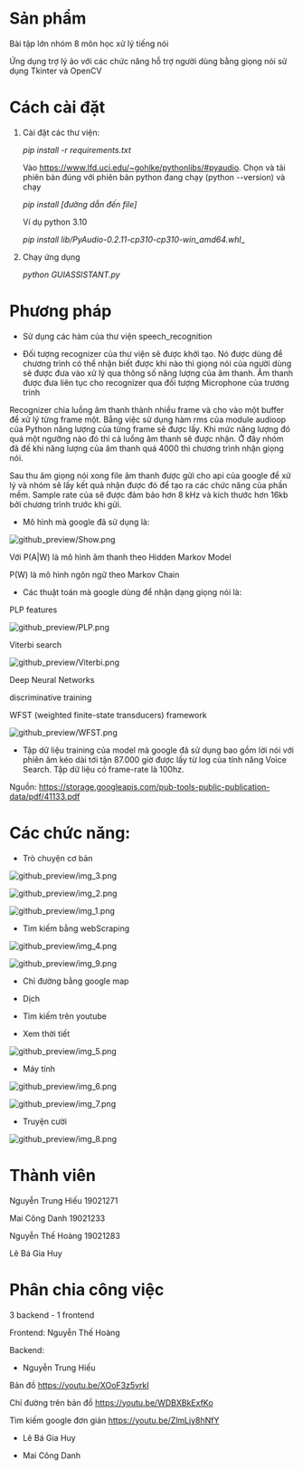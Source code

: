 # Sản phẩm
Bài tập lớn nhóm 8 môn học xử lý tiếng nói

Ứng dụng trợ lý ảo với các chức năng hỗ trợ người dùng bằng giọng nói sử dụng Tkinter và OpenCV

# Cách cài đặt
1. Cài đặt các thư viện:

    _pip install -r requirements.txt_ 


    Vào https://www.lfd.uci.edu/~gohlke/pythonlibs/#pyaudio. Chọn và tải phiên bản đúng với phiên bản python đang chạy (python --version) và chạy 
    
    _pip install [đường dẫn đến file]_

    Ví dụ python 3.10

    _pip install lib/PyAudio-0.2.11-cp310-cp310-win_amd64.whl__

    
2. Chạy ứng dụng

    _python GUIASSISTANT.py_
# Phương pháp

- Sử dụng các hàm của thư viện speech_recognition

- Đối tượng recognizer của thư viện sẽ được khởi tạo. Nó được dùng để chương trình có thể nhận biết được khi nào thì giọng nói của người dùng sẽ được đưa vào xử lý qua thông số năng lượng của âm thanh. Âm thanh được đưa liên tục cho recognizer qua đối tượng Microphone của trương trình

Recognizer chia luồng âm thanh thành nhiều frame và cho vào một buffer để xử lý từng frame một. Bẳng việc sử dụng hàm rms của module audioop của Python năng lượng của từng frame sẽ được lấy. 
Khi mức năng lượng đó quá một ngưỡng nào đó thì cả luồng âm thanh sẽ được nhận. Ở đây nhóm đã đế khi năng lượng của âm thanh quá 4000 thì chương trình nhận giọng nói.

Sau thu âm giọng nói xong file âm thanh được gửi cho api của google để xử lý và nhóm sẽ lấy kết quả nhận được đó để tạo ra các chức năng của phần mềm. Sample rate của sẽ được đảm bảo hơn 8 kHz và kích thước hơn 16kb bởi chương trình trước khi gửi.

- Mô hình mà google đã sử dụng là: 

![github_preview/Show.png](github_preview/Show.png)

Với P(A|W) là mô hình âm thanh theo Hidden Markov Model

P(W) là mô hình ngôn ngữ theo Markov Chain

- Các thuật toán mà google dùng để nhận dạng giọng nói là:

PLP features

![github_preview/PLP.png](github_preview/PLP.png)

Viterbi search

![github_preview/Viterbi.png](github_preview/Viterbi.png)


Deep Neural Networks

discriminative training

WFST (weighted finite-state transducers) framework

![github_preview/WFST.png](github_preview/WFST.png)

- Tập dữ liệu training của model mà google đã sử dụng bao gồm lời nói với phiên âm kéo dài tới tận 87.000 giờ được lấy từ log của tính năng Voice Search. Tập dữ liệu có frame-rate là 100hz.

Nguồn: https://storage.googleapis.com/pub-tools-public-publication-data/pdf/41133.pdf

# Các chức năng:

- Trò chuyện cơ bản

![github_preview/img_3.png](github_preview/img_3.png)

![github_preview/img_2.png](github_preview/img_2.png)

![github_preview/img_1.png](github_preview/img_1.png)


- Tìm kiếm bằng webScraping

![github_preview/img_4.png](github_preview/img_4.png)

![github_preview/img_9.png](github_preview/img_9.png)

- Chỉ đường bằng google map

- Dịch

- Tìm kiếm trên youtube

- Xem thời tiết

![github_preview/img_5.png](github_preview/img_5.png)

- Máy tính 

![github_preview/img_6.png](github_preview/img_6.png)

![github_preview/img_7.png](github_preview/img_7.png)

- Truyện cười

![github_preview/img_8.png](github_preview/img_8.png)





# Thành viên
Nguyễn Trung Hiếu 19021271

Mai Công Danh 19021233

Nguyễn Thế Hoàng 19021283

Lê Bá Gia Huy 

# Phân chia công việc
3 backend - 1 frontend

Frontend: Nguyễn Thế Hoàng

Backend: 

- Nguyễn Trung Hiếu

Bản đồ https://youtu.be/XOoF3z5vrkI

Chỉ đường trên bản đồ https://youtu.be/WDBXBkExfKo

Tìm kiếm google đơn giản https://youtu.be/ZlmLjy8hNfY

- Lê Bá Gia Huy

- Mai Công Danh
